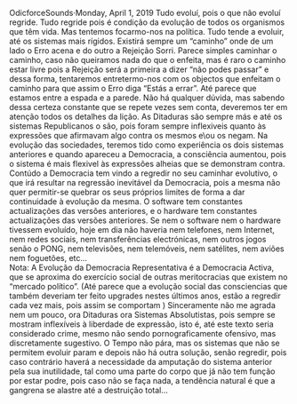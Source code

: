 OdicforceSounds·Monday, April 1, 2019
Tudo evoluí, pois o que não evoluí regride. 
Tudo regride pois é condição da evolução de todos os organismos que têm vida. 
Mas tentemos focarmo-nos na política. 
Tudo tende a evoluir, até os sistemas mais rígidos. 
Existirá sempre um “caminho” onde de um lado o Erro acena e do outro a Rejeição Sorri. 
Parece simples caminhar o caminho, caso não queiramos nada do que o enfeita, mas é raro o caminho estar livre pois a Rejeição será a primeira a dizer “não podes passar” e dessa forma, tentaremos entretermo-nos com os objectos que enfeitam o caminho para que assim o Erro diga “Estás a errar”. 
Até parece que estamos entre a espada e a parede. Não há qualquer dúvida, mas sabendo dessa certeza 
constante que se repete vezes sem conta, deveremos ter em atenção todos os detalhes  da lição. 
As Ditaduras são sempre más e até os sistemas Republicanos o são, pois foram sempre inflexiveis quanto às expressões que afirmavam algo contra os mesmos e\ou os negam. 
Na evolução das sociedades, teremos tido como experiência os dois sistemas anteriores e quando apareceu a Democracia, a consciência aumentou, pois o sistema é mais flexivel às expressões alheias que se demonstram contra. 
Contúdo a Democracia tem vindo a regredir no seu caminhar evolutivo, o que irá resultar na regressão inevitável da Democracia, pois a mesma não quer permitir-se quebrar os seus próprios limites de forma a dar continuidade à evolução da mesma. 
O software tem constantes actualizações das versões anteriores, e o hardware tem constantes actualizações das versões anteriores. Se nem o software nem o hardware tivessem evoluído, hoje em dia não haveria nem telefones, nem Internet, nem redes sociais, nem transferências electrónicas, nem outros jogos senão o PONG, nem televisões, nem telemóveis, nem satélites, nem aviões nem foguetões, etc...  
Nota: A Evolução da Democracia Representativa é a Democracia Activa, que se aproxima do exercício social de outras meritocracias que existem no “mercado político”. 
(Até parece que a evolução social das consciencias que também deveriam ter feito upgrades nestes últimos anos, estão a regredir cada vez mais, pois assim se comportam ) 
Sinceramente não me agrada nem um pouco, ora Ditaduras ora Sistemas Absolutistas, pois sempre se mostram inflexíveis à liberdade de expressão, isto é, até este texto seria considerado crime, mesmo não sendo pornograficamente ofensivo, mas discretamente sugestivo.
O Tempo não pára, mas os sistemas que não se permitem evoluir param e depois não há outra solução, senão regredir, pois caso contrário haverá a necessidade da amputação do sistema anterior pela sua inutilidade, tal como uma parte do corpo que já não tem função por estar podre, pois caso não se faça nada, a tendência natural é que a gangrena se alastre até a destruição total... 